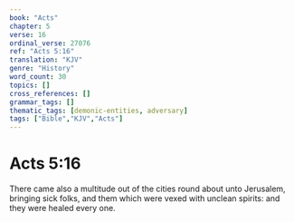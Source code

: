 ```yaml
---
book: "Acts"
chapter: 5
verse: 16
ordinal_verse: 27076
ref: "Acts 5:16"
translation: "KJV"
genre: "History"
word_count: 30
topics: []
cross_references: []
grammar_tags: []
thematic_tags: [demonic-entities, adversary]
tags: ["Bible","KJV","Acts"]
---
```


# Acts 5:16

There came also a multitude out of the cities round about unto Jerusalem, bringing sick folks, and them which were vexed with unclean spirits: and they were healed every one.
